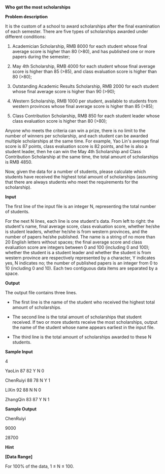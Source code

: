 **Who got the most scholarships**

**Problem description**

It is the custom of a school to award scholarships after the final examination of each semester. There are five types of scholarships awarded under different conditions:

1.  Academician Scholarship, RMB 8000 for each student whose final average score is higher than 80 (\>80), and has published one or more papers during the semester;

2.  May 4th Scholarship, RMB 4000 for each student whose final average score is higher than 85 (\>85), and class evaluation score is higher than 80 (\>80);

3.  Outstanding Academic Results Scholarship, RMB 2000 for each student whose final average score is higher than 90 (\>90);

4.  Western Scholarship, RMB 1000 per student, available to students from western provinces whose final average score is higher than 85 (\>85);

5.  Class Contribution Scholarship, RMB 850 for each student leader whose class evaluation score is higher than 80 (\>80);

Anyone who meets the criteria can win a prize, there is no limit to the number of winners per scholarship, and each student can be awarded multiple scholarships at the same time. For example, Yao Lin's average final score is 87 points, class evaluation score is 82 points, and he is also a student leader, then he can win the May 4th Scholarship and Class Contribution Scholarship at the same time, the total amount of scholarships is RMB 4850.

Now, given the data for a number of students, please calculate which students have received the highest total amount of scholarships (assuming that there are always students who meet the requirements for the scholarship).

**Input**

The first line of the input file is an integer N, representing the total number of students.

For the next N lines, each line is one student's data. From left to right: the student's name, final average score, class evaluation score, whether he/she is student leaders, whether he/she is from western provinces, and the number of papers he/she published. The name is a string of no more than 20 English letters without spaces; the final average score and class evaluation score are integers between 0 and 100 (including 0 and 100); whether the student is a student leader and whether the student is from western province are respectively represented by a character, Y indicates yes, N indicates no; the number of published papers is an integer from 0 to 10 (including 0 and 10). Each two contiguous data items are separated by a space.

**Output**

The output file contains three lines.

-   The first line is the name of the student who received the highest total amount of scholarships.

-   The second line is the total amount of scholarships that student received. If two or more students receive the most scholarships, output the name of the student whose name appears earliest in the input file.

-   The third line is the total amount of scholarships awarded to these N students.

**Sample Input**

4

YaoLin 87 82 Y N 0

ChenRuiyi 88 78 N Y 1

LiXin 92 88 N N 0

ZhangQin 83 87 Y N 1

**Sample Output**

ChenRuiyi

9000

28700

**Hint**

**\[Data Range\]**

For 100% of the data, 1 ≤ N ≤ 100.
